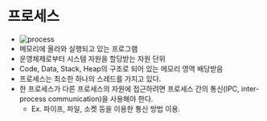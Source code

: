 # 프로세스
  - ![process](https://user-images.githubusercontent.com/81909140/216076198-6fbd7046-8928-4518-b95f-5a7a5d01e5fd.png)
  - 메모리에 올라와 실행되고 있는 프로그램
  - 운영체제로부터 시스템 자원을 할당받는 자원 단위
  - Code, Data, Stack, Heap의 구조로 되어 있는 메모리 영역 배당받음
  - 프로세스는 최소한 하나의 스레드를 가지고 있다.
  - 한 프로세스가 다른 프로세스의 자원에 접근하려면 프로세스 간의 통신(IPC, inter-process communication)을 사용해야 한다.
    - Ex. 파이프, 파일, 소켓 등을 이용한 통신 방법 이용. 
